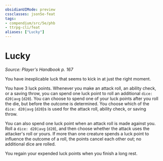 ```yaml
---
obsidianUIMode: preview
cssclasses: json5e-feat
tags:
- compendium/src/5e/phb
- ttrpg-cli/feat
aliases: ["Lucky"]
---
```

# Lucky
*Source: Player's Handbook p. 167*  

You have inexplicable luck that seems to kick in at just the right moment.

You have 3 luck points. Whenever you make an attack roll, an ability check, or a saving throw, you can spend one luck point to roll an additional `dice: d20|avg` (`d20`). You can choose to spend one of your luck points after you roll the die, but before the outcome is determined. You choose which of the `dice: d20|avg` (`d20`)s is used for the attack roll, ability check, or saving throw.

You can also spend one luck point when an attack roll is made against you. Roll a `dice: d20|avg` (`d20`), and then choose whether the attack uses the attacker's roll or yours. If more than one creature spends a luck point to influence the outcome of a roll, the points cancel each other out; no additional dice are rolled.

You regain your expended luck points when you finish a long rest.